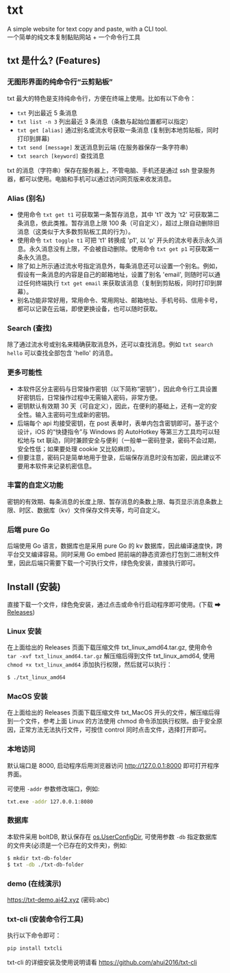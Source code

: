 # txt

A simple website for text copy and paste, with a CLI tool.  
一个简单的纯文本复制黏贴网站 + 一个命令行工具

## txt 是什么? (Features)

### 无图形界面的纯命令行“云剪贴板”

txt 最大的特色是支持纯命令行，方便在终端上使用。比如有以下命令：

- `txt` 列出最近 5 条消息
- `txt list -n 3` 列出最近 3 条消息（条数与起始位置都可以指定）
- `txt get [alias]` 通过别名或流水号获取一条消息 (复制到本地剪贴板，同时打印到屏幕)
- `txt send [message]` 发送消息到云端 (在服务器保存一条字符串)
- `txt search [keyword]` 查找消息

txt 的消息（字符串）保存在服务器上，不管电脑、手机还是通过 ssh 登录服务器，都可以使用。电脑和手机可以通过访问网页版来收发消息。

### Alias (别名)

- 使用命令 `txt get t1` 可获取第一条暂存消息，其中 't1' 改为 't2' 可获取第二条消息，依此类推。暂存消息上限 100 条（可自定义），超过上限自动删除旧消息（这类似于大多数剪贴板工具的行为）。
- 使用命令 `txt toggle t1` 可把 't1' 转换成 'p1', 以 'p' 开头的流水号表示永久消息。永久消息没有上限，不会被自动删除。使用命令 `txt get p1` 可获取第一条永久消息。
- 除了如上所示通过流水号指定消息外，每条消息还可以设置一个别名。例如，假设有一条消息的内容是自己的邮箱地址，设置了别名 'email', 则随时可以通过任何终端执行 `txt get email` 来获取该消息（复制到剪贴板，同时打印到屏幕）。
- 别名功能非常好用，常用命令、常用网址、邮箱地址、手机号码、信用卡号，都可以记录在云端，即使更换设备，也可以随时获取。

### Search (查找)

除了通过流水号或别名来精确获取消息外，还可以查找消息。例如 `txt search hello` 可以查找全部包含 'hello' 的消息。

### 更多可能性

- 本软件区分主密码与日常操作密钥（以下简称“密钥”），因此命令行工具设置好密钥后，日常操作过程中无需输入密码，非常方便。
- 密钥默认有效期 30 天（可自定义），因此，在便利的基础上，还有一定的安全性。输入主密码可生成新的密钥。
- 后端每个 api 均接受密钥，在 post 表单时，表单内包含密钥即可。基于这个设计，iOS 的“快捷指令”与 Windows 的 AutoHotkey 等第三方工具均可以轻松地与 txt 联动，同时兼顾安全与便利（一般单一密码登录，密码不会过期，安全性低；如果要处理 cookie 又比较麻烦）。
- 但要注意，密码只是简单地用于登录，后端保存消息时没有加密，因此建议不要用本软件来记录机密信息。

### 丰富的自定义功能

密钥的有效期、每条消息的长度上限、暂存消息的条数上限、每页显示消息条数上限、时区、数据库（kv）文件保存文件夹等，均可自定义。

### 后端 pure Go

后端使用 Go 语言，数据库也是采用 pure Go 的 kv 数据库，因此编译速度快，跨平台交叉编译容易。同时采用 Go embed 把前端的静态资源也打包到二进制文件里，因此后端只需要下载一个可执行文件，绿色免安装，直接执行即可。


## Install (安装)

直接下载一个文件，绿色免安装，通过点击或命令行启动程序即可使用。(下载 ➡ [Releases](https://github.com/ahui2016/txt/releases))

### Linux 安装

在上面给出的 Releases 页面下载压缩文件 txt_linux_amd64.tar.gz, 使用命令 `tar -xvf txt_linux_amd64.tar.gz` 解压缩后得到文件 txt_linux_amd64, 使用 `chmod +x txt_linux_amd64` 添加执行权限，然后就可以执行：

```sh
$ ./txt_linux_amd64
```

### MacOS 安装

在上面给出的 Releases 页面下载压缩文件 txt_MacOS 开头的文件，解压缩后得到一个文件，参考上面 Linux 的方法使用 chmod 命令添加执行权限。由于安全原因，正常方法无法执行文件，可按住 control 同时点击文件，选择打开即可。

### 本地访问

默认端口是 8000, 启动程序后用浏览器访问 http://127.0.0.1:8000 即可打开程序界面。

可使用 `-addr` 参数修改端口，例如:

```sh
txt.exe -addr 127.0.0.1:8080
```

### 数据库

本软件采用 boltDB, 默认保存在 [os.UserConfigDir](https://pkg.go.dev/os#UserConfigDir), 可使用参数 `-db` 指定数据库的文件夹(必须是一个已存在的文件夹)，例如:

```sh
$ mkdir txt-db-folder
$ txt -db ./txt-db-folder
```

### demo (在线演示)

https://txt-demo.ai42.xyz (密码:abc)

### txt-cli (安装命令行工具)

执行以下命令即可：

```sh
pip install txtcli
```

txt-cli 的详细安装及使用说明请看 https://github.com/ahui2016/txt-cli
